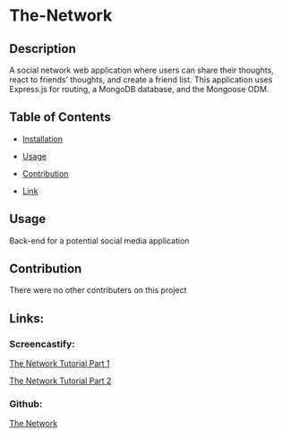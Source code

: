 # The-Network

## Description
A social network web application where users can share their thoughts, react to friends’ thoughts, and create a friend list. This application uses Express.js for routing, a MongoDB database, and the Mongoose ODM.

## Table of Contents
* [Installation](#installation)

* [Usage](#usage)

* [Contribution](#contribution)

* [Link](#link)

## Usage
Back-end for a potential social media application

## Contribution
There were no other contributers on this project

## Links: 

### Screencastify:
[The Network Tutorial Part 1](https://watch.screencastify.com/v/s76qTX3BnSer2ED4E3RY)

[The Network Tutorial Part 2](https://watch.screencastify.com/v/sFkz3RTN6DAhX3cumF7M)

### Github: 
[The Network](https://github.com/hallerhc/The-Network)
